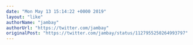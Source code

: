```yaml
---
date: "Mon May 13 15:14:22 +0000 2019"
layout: "like"
authorName: "jambay"
authorUrl: "https://twitter.com/jambay"
originalPost: "https://twitter.com/jambay/status/1127955250264993797"
---
```

